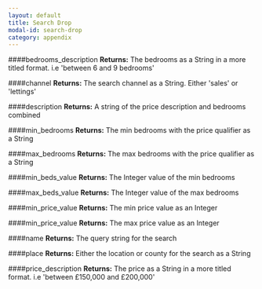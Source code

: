 ```yaml
---
layout: default
title: Search Drop
modal-id: search-drop
category: appendix
---
```


####bedrooms_description
**Returns:** The bedrooms as a String in a more titled format. i.e 'between 6 and 9 bedrooms'

####channel
**Returns:** The search channel as a String. Either 'sales' or 'lettings'

####description
**Returns:** A string of the price description and bedrooms combined

####min_bedrooms
**Returns:** The min bedrooms with the price qualifier as a String

####max_bedrooms
**Returns:** The max bedrooms with the price qualifier as a String

####min_beds_value
**Returns:** The Integer value of the min bedrooms

####max_beds_value
**Returns:** The Integer value of the max bedrooms

####min_price_value
**Returns:** The min price value as an Integer

####min_price_value
**Returns:** The max price value as an Integer

####name
**Returns:** The query string for the search

####place
**Returns:** Either the location or county for the search as a String

####price_description
**Returns:** The price as a String in a more titled format. i.e 'between £150,000 and £200,000'
